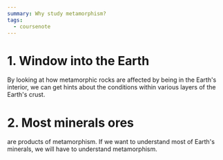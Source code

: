 ```yaml
---
summary: Why study metamorphism?
tags:
  - coursenote
---
```

# 1. Window into the Earth
By looking at how metamorphic rocks are affected by being in the Earth's interior, we can get hints about the conditions within various layers of the Earth's crust.

# 2. Most minerals ores
are products of metamorphism. If we want to understand most of Earth's minerals, we will have to understand metamorphism.